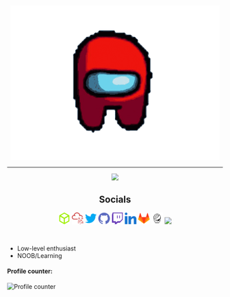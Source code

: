 <p align="center">
<img src="/assets/amongus.gif">
</p>
<hr>
<p align="center">
<img src="https://readme-typing-svg.herokuapp.com?color=%236BCF7&size=30&center=true&lines=Hello++There+;I'm+Matias">
</p>
<h2 align="center">Socials</h2>
<p align="center">
<a href="https://www.hackthebox.com/home/users/profile/846534"><img width="27"  src="/assets/hackthebox.png"></a>
<a href="https://tryhackme.com/p/T369"><img width="27" src="/assets/tryhackme.png"></a>
<a href="https://twitter.com/T3_6_9"><img width="27" src="/assets/twitter.png"></a>
<a href="https://github.com/T369-Real"><img width="27" src="/assets/github.png"></a>
<a href="https://www.twitch.tv/t3_6_9"><img width="27" src="/assets/twitch.png"></a>
<a href="https://www.linkedin.com/in/matias-pe%C3%B1a-4862b0217/"><img width="27" src="/assets/linkedin.png"></a>
<a href="https://gitlab.com/T3_6_9"><img width="27" src="/assets/gitlab.png"></a>
<a href="https://www.root-me.org/T3_6_9"><img width="27" src="/assets/root-me.svg"></a>
<a href="https://www.sololearn.com/profile/12482452"><img width="27" src="/assets/sololearn.ico"></a>
</p>
<br>
<ul> 
<li>Low-level enthusiast</li>
<li> NOOB/Learning</li>
</ul>

#### Profile counter:

![Profile counter](https://profile-counter.glitch.me/t369-real/count.svg)

<!--
Multimedia desde:
Gracias a https://www.flaticon.es/
Gracias a https://simpleicons.org/
Gracias a https://iconscout.com/icon-editor/
Gracias a https://www.root-me.org/
Gracias a https://www.sololearn.com/
-->

